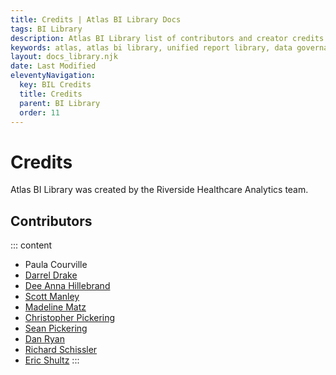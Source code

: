 ```yaml
---
title: Credits | Atlas BI Library Docs
tags: BI Library
description: Atlas BI Library list of contributors and creator credits. Atlas BI Library was created by the Riverside Healthcare Analytics team.
keywords: atlas, atlas bi library, unified report library, data governance, database, credits, contributors
layout: docs_library.njk
date: Last Modified
eleventyNavigation:
  key: BIL Credits
  title: Credits
  parent: BI Library
  order: 11
---
```


# Credits

Atlas BI Library was created by the Riverside Healthcare Analytics team.

## Contributors

::: content

- Paula Courville
- [Darrel Drake](https://www.linkedin.com/in/darrel-drake-57562529)
- [Dee Anna Hillebrand](https://github.com/DHillebrand2016)
- [Scott Manley](https://github.com/Scott-Manley)
- [Madeline Matz](mailto:mmatz@RHC.net)
- [Christopher Pickering](https://github.com/christopherpickering)
- [Sean Pickering](https://github.com/Sean-Pickering)
- [Dan Ryan](https://github.com/danryan1011)
- [Richard Schissler](https://github.com/schiss152)
- [Eric Shultz](https://github.com/eshultz)
  :::
